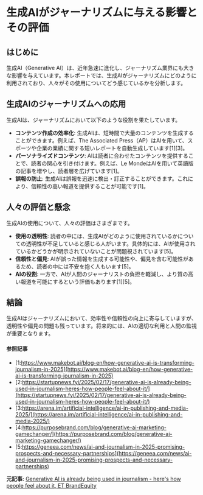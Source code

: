 # 生成AIがジャーナリズムに与える影響とその評価

## はじめに

生成AI（Generative AI）は、近年急速に進化し、ジャーナリズム業界にも大きな影響を与えています。本レポートでは、生成AIがジャーナリズムにどのように利用されており、人々がその使用についてどう感じているかを分析します。

## 生成AIのジャーナリズムへの応用

生成AIは、ジャーナリズムにおいて以下のような役割を果たしています。

- **コンテンツ作成の効率化**: 生成AIは、短時間で大量のコンテンツを生成することができます。例えば、The Associated Press（AP）はAIを用いて、スポーツや企業の業績に関する短いレポートを自動生成しています[1][3]。
- **パーソナライズドコンテンツ**: AIは読者に合わせたコンテンツを提供することで、読者の関心を引き付けます。例えば、Le MondeはAIを用いて英語版の記事を増やし、読者層を広げています[1]。
- **誤報の防止**: 生成AIは誤報を迅速に検出・訂正することができます。これにより、信頼性の高い報道を提供することが可能です[1]。

## 人々の評価と懸念

生成AIの使用について、人々の評価はさまざまです。

- **使用の透明性**: 読者の中には、生成AIがどのように使用されているかについての透明性が不足していると感じる人がいます。具体的には、AIが使用されているかどうかが明示されていないことが問題視されています[5]。
- **信頼性と偏見**: AIが誤った情報を生成する可能性や、偏見を含む可能性があるため、読者の中には不安を抱く人もいます[5]。
- **AIの役割**: 一方で、AIが人間のジャーナリストの負担を軽減し、より質の高い報道を可能にするという評価もあります[1][5]。

## 結論

生成AIはジャーナリズムにおいて、効率性や信頼性の向上に寄与していますが、透明性や偏見の問題も残っています。将来的には、AIの適切な利用と人間の監視が重要となります。

#### 参照記事
- [1:https://www.makebot.ai/blog-en/how-generative-ai-is-transforming-journalism-in-2025](https://www.makebot.ai/blog-en/how-generative-ai-is-transforming-journalism-in-2025)
- [2:https://startupnews.fyi/2025/02/17/generative-ai-is-already-being-used-in-journalism-heres-how-people-feel-about-it/](https://startupnews.fyi/2025/02/17/generative-ai-is-already-being-used-in-journalism-heres-how-people-feel-about-it/)
- [3:https://arena.im/artificial-intelligence/ai-in-publishing-and-media-2025/](https://arena.im/artificial-intelligence/ai-in-publishing-and-media-2025/)
- [4:https://purposebrand.com/blog/generative-ai-marketing-gamechanger/](https://purposebrand.com/blog/generative-ai-marketing-gamechanger/)
- [5:https://geneea.com/news/ai-and-journalism-in-2025-promising-prospects-and-necessary-partnerships](https://geneea.com/news/ai-and-journalism-in-2025-promising-prospects-and-necessary-partnerships)


**元記事:** [Generative AI is already being used in journalism - here's how people feel about it, ET BrandEquity](https://brandequity.economictimes.indiatimes.com/news/digital/generative-ai-is-already-being-used-in-journalism-heres-how-people-feel-about-it/118329194)